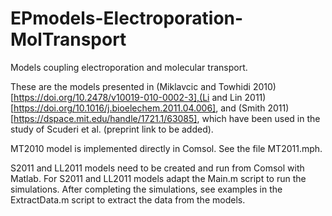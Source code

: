 # EPmodels-Electroporation-MolTransport
Models coupling electroporation and molecular transport. 

These are the models presented in (Miklavcic and Towhidi 2010)[https://doi.org/10.2478/v10019-010-0002-3],(Li and Lin 2011)[https://doi.org/10.1016/j.bioelechem.2011.04.006], and (Smith 2011)[https://dspace.mit.edu/handle/1721.1/63085], which have been used in the study of Scuderi et al. (preprint link to be added). 

MT2010 model is implemented directly in Comsol. See the file MT2011.mph. 

S2011 and LL2011  models need to be created and run from Comsol with Matlab. 
For S2011 and LL2011 models adapt the Main.m script to run the simulations. 
After completing the simulations, see examples in the ExtractData.m script to extract the data from the models. 
